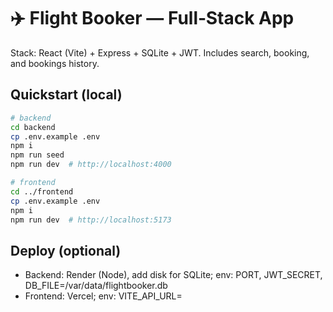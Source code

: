 # ✈️ Flight Booker — Full‑Stack App

Stack: React (Vite) + Express + SQLite + JWT. Includes search, booking, and bookings history.

## Quickstart (local)
```bash
# backend
cd backend
cp .env.example .env
npm i
npm run seed
npm run dev  # http://localhost:4000

# frontend
cd ../frontend
cp .env.example .env
npm i
npm run dev  # http://localhost:5173
```

## Deploy (optional)
- Backend: Render (Node), add disk for SQLite; env: PORT, JWT_SECRET, DB_FILE=/var/data/flightbooker.db
- Frontend: Vercel; env: VITE_API_URL=<backend public URL>
